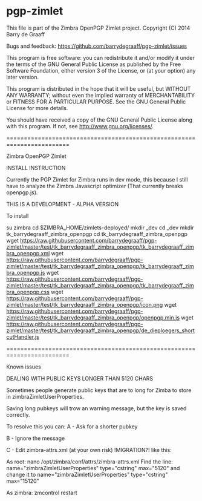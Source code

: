 pgp-zimlet
==========

This file is part of the Zimbra OpenPGP Zimlet project.
Copyright (C) 2014  Barry de Graaff

Bugs and feedback: https://github.com/barrydegraaff/pgp-zimlet/issues

This program is free software: you can redistribute it and/or modify
it under the terms of the GNU General Public License as published by
the Free Software Foundation, either version 3 of the License, or
(at your option) any later version.

This program is distributed in the hope that it will be useful,
but WITHOUT ANY WARRANTY; without even the implied warranty of
MERCHANTABILITY or FITNESS FOR A PARTICULAR PURPOSE.  See the
GNU General Public License for more details.

You should have received a copy of the GNU General Public License
along with this program.  If not, see http://www.gnu.org/licenses/. 

========================================================================

Zimbra OpenPGP Zimlet

INSTALL INSTRUCTION

Currently the PGP Zimlet for Zimbra runs in dev mode, this because I 
still have to analyze the Zimbra Javascript optimizer 
(That currently breaks openpgp.js).

THIS IS A DEVELOPMENT - ALPHA VERSION

To install

su zimbra
cd $ZIMBRA_HOME/zimlets-deployed/ 
mkdir _dev 
cd _dev 
mkdir tk_barrydegraaff_zimbra_openpgp 
cd tk_barrydegraaff_zimbra_openpgp 
wget https://raw.githubusercontent.com/barrydegraaff/pgp-zimlet/master/test/tk_barrydegraaff_zimbra_openpgp/tk_barrydegraaff_zimbra_openpgp.xml
wget https://raw.githubusercontent.com/barrydegraaff/pgp-zimlet/master/test/tk_barrydegraaff_zimbra_openpgp/tk_barrydegraaff_zimbra_openpgp.js
wget https://raw.githubusercontent.com/barrydegraaff/pgp-zimlet/master/test/tk_barrydegraaff_zimbra_openpgp/tk_barrydegraaff_zimbra_openpgp.css
wget https://raw.githubusercontent.com/barrydegraaff/pgp-zimlet/master/test/tk_barrydegraaff_zimbra_openpgp/icon.png
wget https://raw.githubusercontent.com/barrydegraaff/pgp-zimlet/master/test/tk_barrydegraaff_zimbra_openpgp/openpgp.min.js
wget https://raw.githubusercontent.com/barrydegraaff/pgp-zimlet/master/test/tk_barrydegraaff_zimbra_openpgp/de_dieploegers_shortcutHandler.js

========================================================================

Known issues

DEALING WITH PUBLIC KEYS LONGER THAN 5120 CHARS

Sometimes people generate public keys that are to long for Zimba to store in zimbraZimletUserProperties.

Saving long pubkeys will trow an warning message, but the key is saved correctly.

To resolve this you can:
A - Ask for a shorter pubkey

B - Ignore the message

C - Edit zimbra-attrs.xml (at your own risk) !MIGRATION?! like this:

   As root:
   nano /opt/zimbra/conf/attrs/zimbra-attrs.xml
   Find the line: 
   name="zimbraZimletUserProperties" type="cstring" max="5120"
   and change it to
   name="zimbraZimletUserProperties" type="cstring" max="15120"
   
   As zimbra:
   zmcontrol restart

